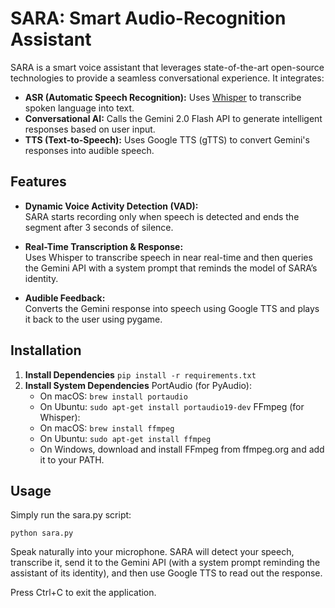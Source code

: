 # SARA: Smart Audio-Recognition Assistant

SARA is a smart voice assistant that leverages state-of-the-art open-source technologies to provide a seamless conversational experience. It integrates:

- **ASR (Automatic Speech Recognition):** Uses [Whisper](https://github.com/openai/whisper) to transcribe spoken language into text.
- **Conversational AI:** Calls the Gemini 2.0 Flash API to generate intelligent responses based on user input.
- **TTS (Text-to-Speech):** Uses Google TTS (gTTS) to convert Gemini's responses into audible speech.

## Features

- **Dynamic Voice Activity Detection (VAD):**  
  SARA starts recording only when speech is detected and ends the segment after 3 seconds of silence.
- **Real-Time Transcription & Response:**  
  Uses Whisper to transcribe speech in near real-time and then queries the Gemini API with a system prompt that reminds the model of SARA’s identity.

- **Audible Feedback:**  
  Converts the Gemini response into speech using Google TTS and plays it back to the user using pygame.

## Installation

1. **Install Dependencies**
   `pip install -r requirements.txt`
2. **Install System Dependencies**
   PortAudio (for PyAudio):
   - On macOS: `brew install portaudio`
   - On Ubuntu: `sudo apt-get install portaudio19-dev`
     FFmpeg (for Whisper):
   - On macOS: `brew install ffmpeg`
   - On Ubuntu: `sudo apt-get install ffmpeg`
   - On Windows, download and install FFmpeg from ffmpeg.org and add it to your PATH.

## Usage

Simply run the sara.py script:

```
python sara.py
```

Speak naturally into your microphone. SARA will detect your speech, transcribe it, send it to the Gemini API (with a system prompt reminding the assistant of its identity), and then use Google TTS to read out the response.

Press Ctrl+C to exit the application.
